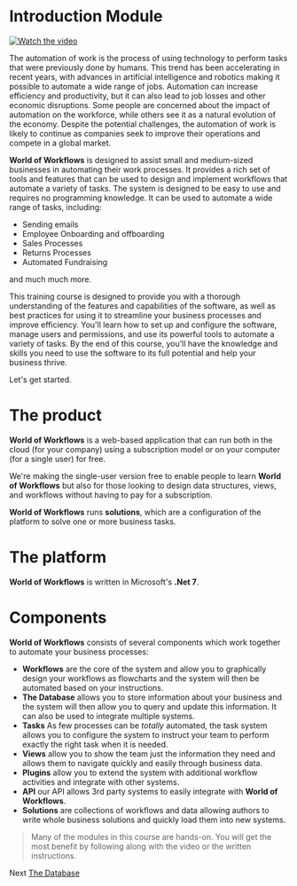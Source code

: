 # Introduction Module

[![Watch the video](https://img.youtube.com/vi/VXkMtu8bEgQ/maxresdefault.jpg)](https://youtu.be/VXkMtu8bEgQ)

The automation of work is the process of using technology to perform tasks that were previously done by humans. This trend has been accelerating in recent years, with advances in artificial intelligence and robotics making it possible to automate a wide range of jobs. Automation can increase efficiency and productivity, but it can also lead to job losses and other economic disruptions. Some people are concerned about the impact of automation on the workforce, while others see it as a natural evolution of the economy. Despite the potential challenges, the automation of work is likely to continue as companies seek to improve their operations and compete in a global market.

**World of Workflows** is designed to assist small and medium-sized businesses in automating their work processes. It provides a rich set of tools and features that can be used to design and implement workflows that automate a variety of tasks. The system is designed to be easy to use and requires no programming knowledge. It can be used to automate a wide range of tasks, including:

- Sending emails
- Employee Onboarding and offboarding
- Sales Processes
- Returns Processes
- Automated Fundraising

and much much more.

This training course is designed to provide you with a thorough understanding of the features and capabilities of the software, as well as best practices for using it to streamline your business processes and improve efficiency. You'll learn how to set up and configure the software, manage users and permissions, and use its powerful tools to automate a variety of tasks. By the end of this course, you'll have the knowledge and skills you need to use the software to its full potential and help your business thrive. 

Let's get started.

# The product
**World of Workflows** is a web-based application that can run both in the cloud (for your company) using a subscription model or on your computer (for a single user) for free.

We're making the single-user version free to enable people to learn **World of Workflows** but also for those looking to design data structures, views, and workflows without having to pay for a subscription.

**World of Workflows** runs **solutions**, which are a configuration of the platform to solve one or more business tasks.

# The platform
**World of Workflows** is written in Microsoft's **.Net 7**.

# Components
**World of Workflows** consists of several components which work together to automate your business processes:

- **Workflows** are the core of the system and allow you to graphically design your workflows as flowcharts and the system will then be automated based on your instructions.
- **The Database** allows you to store information about your business and the system will then allow you to query and update this information. It can also be used to integrate multiple systems.
- **Tasks** As few processes can be *totally* automated, the task system allows you to configure the system to instruct your team to perform exactly the right task when it is needed.
- **Views** allow you to show the team just the information they need and allows them to navigate quickly and easily through business data.
- **Plugins** allow you to extend the system with additional workflow activities and integrate with other systems.
- **API** our API allows 3rd party systems to easily integrate with **World of Workflows**.
- **Solutions** are collections of workflows and data allowing authors to write whole business solutions and quickly load them into new systems.

> Many of the modules in this course are hands-on. You will get the most benefit by following along with the video or the written instructions.

Next [The Database](database.md)

